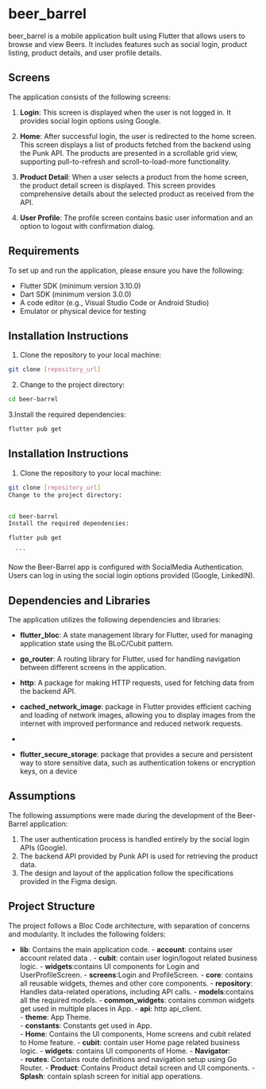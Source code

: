 # beer_barrel

beer_barrel is a mobile application built using Flutter that allows users to browse and view Beers. It includes features such as social login, product listing, product details, and user profile details.

## Screens

The application consists of the following screens:

1. **Login**: This screen is displayed when the user is not logged in. It provides social login options using Google.

2. **Home**: After successful login, the user is redirected to the home screen. This screen displays a list of products fetched from the backend using the Punk API. The products are presented in a scrollable grid view, supporting pull-to-refresh and scroll-to-load-more functionality.

3. **Product Detail**: When a user selects a product from the home screen, the product detail screen is displayed. This screen provides comprehensive details about the selected product as received from the API.

4. **User Profile**: The profile screen contains basic user information and an option to logout with confirmation dialog.


## Requirements

To set up and run the application, please ensure you have the following:

- Flutter SDK (minimum version 3.10.0)
- Dart SDK (minimum version 3.0.0)
- A code editor (e.g., Visual Studio Code or Android Studio)
- Emulator or physical device for testing

## Installation Instructions

1. Clone the repository to your local machine:

```bash
git clone [repository_url]
```
2. Change to the project directory:
```bash
cd beer-barrel
```
3.Install the required dependencies:
```bash
flutter pub get
```

## Installation Instructions

1. Clone the repository to your local machine:

```bash
git clone [repository_url]
Change to the project directory:


cd beer-barrel
Install the required dependencies:

flutter pub get
```

      ```


Now the Beer-Barrel app is configured with SocialMedia Authentication. Users can log in using the social login options provided (Google, LinkedIN).

## Dependencies and Libraries

The application utilizes the following dependencies and libraries:

- **flutter_bloc**: A state management library for Flutter, used for managing application state using the BLoC/Cubit pattern.

- **go_router**: A routing library for Flutter, used for handling navigation between different screens in the application.

- **http**: A package for making HTTP requests, used for fetching data from the backend API.

- **cached_network_image**: package in Flutter provides efficient caching and loading of network images, allowing you to display images from the internet with improved performance and reduced network requests.
- 
- **flutter_secure_storage**: package that provides a secure and persistent way to store sensitive data, such as authentication tokens or encryption keys, on a device

## Assumptions

The following assumptions were made during the development of the Beer-Barrel application:

1. The user authentication process is handled entirely by the social login APIs (Google).
2. The backend API provided by Punk API is used for retrieving the product data.
3. The design and layout of the application follow the specifications provided in the Figma design.

## Project Structure

The project follows a Bloc Code architecture, with separation of concerns and modularity. It includes the following folders:

- **lib**: Contains the main application code.
      - **account**: contains user account related data .
          - **cubit**: contain user login/logout related business logic.
          - **widgets**:contains UI components for Login and UserProfileScreen.
          - **screens**:Login and ProfileScreen.
      - **core**: contains all reusable widgets, themes and other core components.
          - **repository**: Handles data-related operations, including API calls.
          - **models**:contains all the required models.
          - **common_widgets**: contains common widgets get used in multiple places in App.
          - **api**: http api_client.      
          - **theme**: App Theme.      
          - **constants**: Constants get used in App.      
      - **Home**: Contains the UI components, Home screens and cubit related to Home feature.
          - **cubit**:  contain user Home page related business logic.
          - **widgets**: contains UI components of Home.
      - **Navigator**:     
          - **routes**: Contains route definitions and navigation setup using Go Router.
      - **Product**: Contains Product detail screen and UI components.
      - **Splash**:  contain splash screen for initial app operations.


